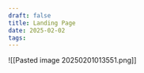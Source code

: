 ```yaml
---
draft: false
title: Landing Page
date: 2025-02-02
tags:
---
```

 

![[Pasted image 20250201013551.png]]